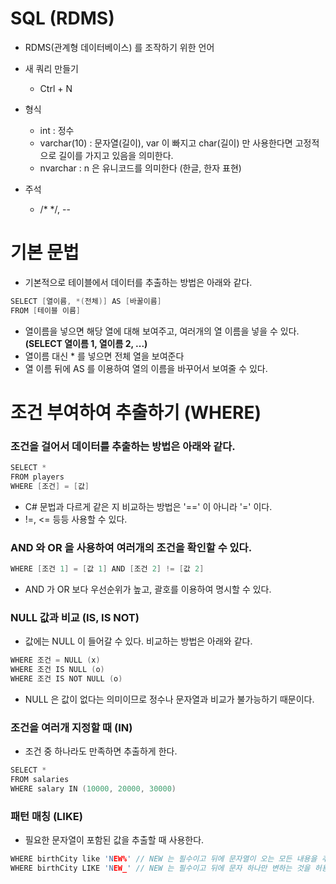 SQL (RDMS)
=====
- RDMS(관계형 데이터베이스) 를 조작하기 위한 언어
- 새 쿼리 만들기
  - Ctrl + N

- 형식
  - int : 정수
  - varchar(10) : 문자열(길이), var 이 빠지고 char(길이) 만 사용한다면 고정적으로 길이를 가지고 있음을 의미한다.
  - nvarchar : n 은 유니코드를 의미한다 (한글, 한자 표현)

- 주석
  - /* */, --

기본 문법
=====
- 기본적으로 테이블에서 데이터를 추출하는 방법은 아래와 같다.

```C
SELECT [열이름, *(전체)] AS [바꿀이름]
FROM [테이블 이름]
```
- 열이름을 넣으면 해당 열에 대해 보여주고, 여러개의 열 이름을 넣을 수 있다. __(SELECT 열이름 1, 열이름 2, ...)__
- 열이름 대신 * 를 넣으면 전체 열을 보여준다
- 열 이름 뒤에 AS 를 이용하여 열의 이름을 바꾸어서 보여줄 수 있다.

조건 부여하여 추출하기 (WHERE)
=====
### 조건을 걸어서 데이터를 추출하는 방법은 아래와 같다.

```C
SELECT *
FROM players
WHERE [조건] = [값]
```
- C# 문법과 다르게 같은 지 비교하는 방법은 '==' 이 아니라 '=' 이다.
- !=, <= 등등 사용할 수 있다.

### AND 와 OR 을 사용하여 여러개의 조건을 확인할 수 있다.
```C
WHERE [조건 1] = [값 1] AND [조건 2] != [값 2]
```
- AND 가 OR 보다 우선순위가 높고, 괄호를 이용하여 명시할 수 있다.

### NULL 값과 비교 (IS, IS NOT)
- 값에는 NULL 이 들어갈 수 있다. 비교하는 방법은 아래와 같다.
```C
WHERE 조건 = NULL (x)
WHERE 조건 IS NULL (o)
WHERE 조건 IS NOT NULL (o)
```
- NULL 은 값이 없다는 의미이므로 정수나 문자열과 비교가 불가능하기 때문이다.

### 조건을 여러개 지정할 때 (IN)
- 조건 중 하나라도 만족하면 추출하게 한다.

```C
SELECT *
FROM salaries
WHERE salary IN (10000, 20000, 30000)
```

### 패턴 매칭 (LIKE)
- 필요한 문자열이 포함된 값을 추출할 때 사용한다.
```C
WHERE birthCity like 'NEW%' // NEW 는 필수이고 뒤에 문자열이 오는 모든 내용을 추출 (NEW YORK)
WHERE birthCity LIKE 'NEW_' // NEW 는 필수이고 뒤에 문자 하나만 변하는 것을 허용함 (NEWa, NEWb, NEWc)
```
